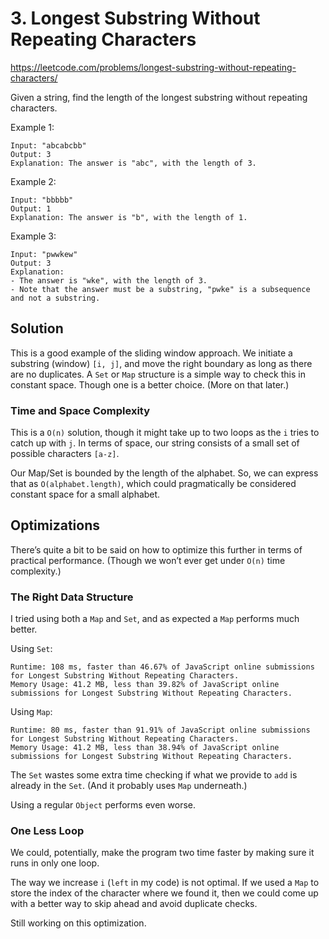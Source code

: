 # 3. Longest Substring Without Repeating Characters

https://leetcode.com/problems/longest-substring-without-repeating-characters/

Given a string, find the length of the longest substring without repeating characters.

Example 1:
```
Input: "abcabcbb"
Output: 3
Explanation: The answer is "abc", with the length of 3.
```
Example 2:
```
Input: "bbbbb"
Output: 1
Explanation: The answer is "b", with the length of 1.
```
Example 3:
```
Input: "pwwkew"
Output: 3
Explanation:
- The answer is "wke", with the length of 3.
- Note that the answer must be a substring, "pwke" is a subsequence and not a substring.
```

## Solution

This is a good example of the sliding window approach. We initiate a substring (window) `[i, j]`, and move the right boundary as long as there are no duplicates. A `Set` or `Map` structure is a simple way to check this in constant space. Though one is a better choice. (More on that later.)

### Time and Space Complexity

This is a `O(n)` solution, though it might take up to two loops as the `i` tries to catch up with `j`. In terms of space, our string consists of a small set of possible characters `[a-z]`.

Our Map/Set is bounded by the length of the alphabet. So, we can express that as `O(alphabet.length)`, which could pragmatically be considered constant space for a small alphabet.

## Optimizations

There’s quite a bit to be said on how to optimize this further in terms of practical performance. (Though we won’t ever get under `O(n)` time complexity.)

### The Right Data Structure

I tried using both a `Map` and `Set`, and as expected a `Map` performs much better.

Using `Set`:
```
Runtime: 108 ms, faster than 46.67% of JavaScript online submissions for Longest Substring Without Repeating Characters.
Memory Usage: 41.2 MB, less than 39.82% of JavaScript online submissions for Longest Substring Without Repeating Characters.
```

Using `Map`:
```
Runtime: 80 ms, faster than 91.91% of JavaScript online submissions for Longest Substring Without Repeating Characters.
Memory Usage: 41.2 MB, less than 38.94% of JavaScript online submissions for Longest Substring Without Repeating Characters.
```

The `Set` wastes some extra time checking if what we provide to `add` is already in the `Set`. (And it probably uses `Map` underneath.)

Using a regular `Object` performs even worse.

### One Less Loop

We could, potentially, make the program two time faster by making sure it runs in only one loop.

The way we increase `i` (`left` in my code) is not optimal. If we used a `Map` to store the index of the character where we found it, then we could come up with a better way to skip ahead and avoid duplicate checks.

Still working on this optimization.

